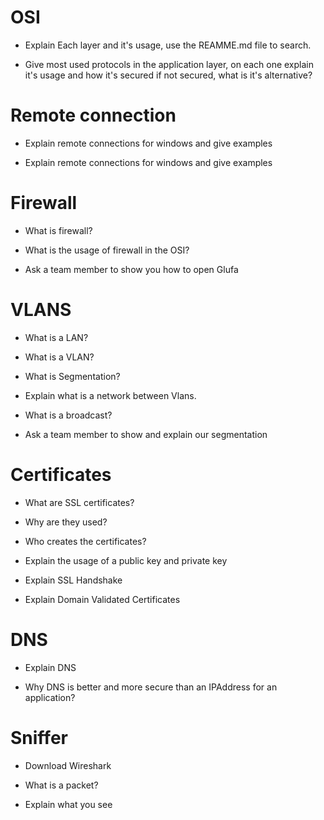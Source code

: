 
# OSI
* Explain Each layer and it's usage, use the REAMME.md file to search.

* Give most used protocols in the application layer, on each one explain it's usage and how it's secured
if not secured, what is it's alternative?

# Remote connection

* Explain remote connections for windows and give examples

* Explain remote connections for windows and give examples

# Firewall

* What is firewall? 

* What is the usage of firewall in the OSI?

* Ask a team member to show you how to open Glufa

# VLANS

* What is a LAN?

* What is a VLAN?

* What is Segmentation?

* Explain what is a network between Vlans.

* What is a broadcast?

* Ask a team member to show and explain our segmentation

# Certificates

* What are SSL certificates?

* Why are they used?

* Who creates the certificates?

* Explain the usage of a public key and private key

* Explain SSL Handshake

* Explain Domain Validated Certificates

# DNS

* Explain DNS

* Why DNS is better and more secure than an IPAddress for an application?

# Sniffer

* Download Wireshark

* What is a packet?

* Explain what you see

